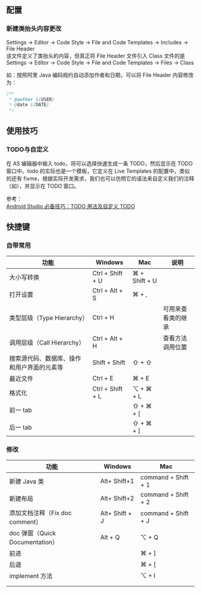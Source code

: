 ## 配置
### 新建类抬头内容更改
Settings -> Editor -> Code Style -> File and Code Templates -> Includes -> File Header    
该文件定义了类抬头的内容，但真正将 File Header 文件引入 Class 文件的是    
Settings -> Editor -> Code Style -> File and Code Templates -> Files -> Class    

如：按照阿里 Java 编码规约自动添加作者和日期，可以将 File Header 内容修改为：  
```java
/**
 * @author ${USER}
 * @date ${DATE}
 */
```

## 使用技巧
### TODO与自定义
在 AS 编辑器中输入 todo，将可以选择快速生成一条 TODO，然后显示在 TODO 窗口中。todo 的实际也是一个模板，它定义在 Live Templates 的配置中，类似的还有 fixme，根据实际开发需求，我们也可以仿照它的语法来自定义我们的注释（如），并显示在 TODO 窗口。  

参考：    
[Android Studio 必备技巧：TODO 用法及自定义 TODO](http://blog.csdn.net/my_truelove/article/details/72857949#三-android-studio-fixme-用法)

## 快捷键
### 自带常用
| 功能                    | Windows          | Mac           | 说明        |
| --------------------- | ---------------- | ------------- | --------- |
| 大小写转换                 | Ctrl + Shift + U | ⌘ + Shift + U |           |
| 打开设置                  | Ctrl + Alt + S   | ⌘ + ,         |           |
| 类型层级（Type Hierarchy）  | Ctrl + H         |               | 可用来查看类的继承 |
| 调用层级（Call Hierarchy）  | Ctrl + Alt + H   |               | 查看方法调用位置  |
| 搜索源代码、数据库、操作和用户界面的元素等 | Shift + Shift    | ⇧ + ⇧         |           |
| 最近文件                  | Ctrl + E         | ⌘ + E         |           |
| 格式化                   | Ctrl + Shift + L | ⌥ + ⌘ + L     |           |
| 前一 tab                |                  | ⇧ + ⌘ + [     |           |
| 后一 tab                |                  | ⇧ + ⌘ + ]     |           |
### 修改
| 功能                          | Windows        | Mac                 |
| --------------------------- | -------------- | ------------------- |
| 新建 Java 类                   | Alt+ Shift+1   | command + Shift + 1 |
| 新建布局                        | Alt+ Shift+2   | command + Shift + 2 |
| 添加文档注释（Fix doc comment）     | Alt+ Shift + J | command + Shift + J |
| doc 弹窗（Quick Documentation） | Alt + Q        | ⌥ + Q               |
| 前进                          |                | ⌘ + ]               |
| 后退                          |                | ⌘ + [               |
| implement 方法                |                | ⌥ + I               |
|                             |                |                     |
|                             |                |                     |

